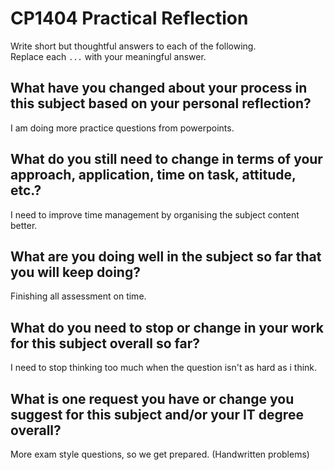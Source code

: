 # CP1404 Practical Reflection

Write short but thoughtful answers to each of the following.  
Replace each `...` with your meaningful answer.

## What have you changed about your process in this subject based on your personal reflection?

I am doing more practice questions from  powerpoints. 

## What do you still need to change in terms of your approach, application, time on task, attitude, etc.?

I need to improve time management by organising the subject content better. 

## What are you doing well in the subject so far that you will keep doing?

Finishing all assessment on time.

## What do you need to stop or change in your work for this subject overall so far?

I need to stop thinking too much when the question isn't as hard as i think. 

## What is one request you have or change you suggest for this subject and/or your IT degree overall?

More exam style questions, so we get prepared. (Handwritten problems)

